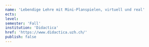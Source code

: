 ```yaml
---
name: 'Lebendige Lehre mit Mini-Planspielen, virtuell und real'
ects:
level:
semester: 'Fall'
institution: 'Didactica'
href: 'https://www.didactica.uzh.ch/'
publish: false
---
```

